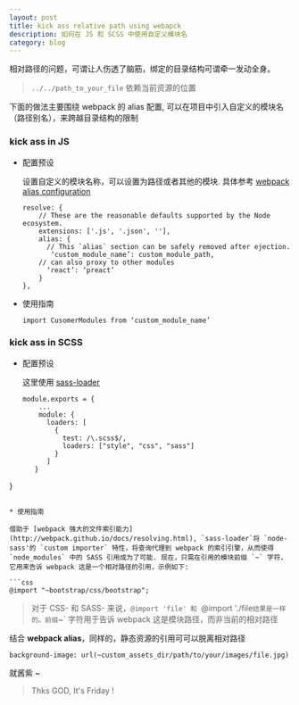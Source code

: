```yaml
---
layout: post
title: kick ass relative path using webapck
description: 如何在 JS 和 SCSS 中使用自定义模块名
category: blog
---
```


相对路径的问题，可谓让人伤透了脑筋，绑定的目录结构可谓牵一发动全身。

> `../../path_to_your_file` 依赖当前资源的位置 

下面的做法主要围绕 webpack 的 alias 配置, 可以在项目中引入自定义的模块名（路径别名），来跨越目录结构的限制

### kick ass in JS

* 配置预设
   
  设置自定义的模块名称，可以设置为路径或者其他的模块. 具体参考 [webpack alias configuration](http://webpack.github.io/docs/configuration.html#resolve-alias)

  ```
  resolve: {
      // These are the reasonable defaults supported by the Node ecosystem.
      extensions: ['.js', '.json', ''],
      alias: {
        // This `alias` section can be safely removed after ejection.
         ‘custom_module_name’: custom_module_path,
      // can also proxy to other modules
        ‘react’: ‘preact’
      }
  },
  ```
* 使用指南

  ```
  import CusomerModules from ‘custom_module_name’
  ```

### kick ass in SCSS

* 配置预设

  这里使用 [sass-loader](https://github.com/jtangelder/sass-loader) 

  ```
  module.exports = {
	  ...
	  module: {
		loaders: [
		  {
			test: /\.scss$/,
			loaders: ["style", "css", "sass"]
		  }
		]
	 }
 }
  ```

* 使用指南 

  借助于 [webpack 强大的文件索引能力](http://webpack.github.io/docs/resolving.html), `sass-loader`将 `node-sass'的 `custom importer` 特性，将查询代理到 webpack 的索引引擎，从而使得 `node_modules` 中的 SASS 引用成为了可能. 现在，只需在引用的模块前缀 `~` 字符，它用来告诉 webpack 这是一个相对路径的引用，示例如下:
  
  ```css
  @import "~bootstrap/css/bootstrap";
  ```
  
  > 对于 CSS- 和 SASS- 来说，`@import 'file' 和 `@import './file` 结果是一样的。前缀 `~` 字符用于告诉 webpack 这是模块路径，而非当前的相对路径

  结合 **webpack alias**，同样的，静态资源的引用可可以脱离相对路径
 
  ```
  background-image: url(~custom_assets_dir/path/to/your/images/file.jpg)
  ```


就酱紫 ~ 

> Thks GOD, It's Friday ! 


